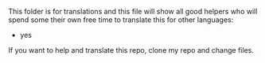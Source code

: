 This folder is for translations and this file will show all good helpers who will spend some their own free time to translate this for other languages:
- yes

If you want to help and translate this repo, clone my repo and change files.

